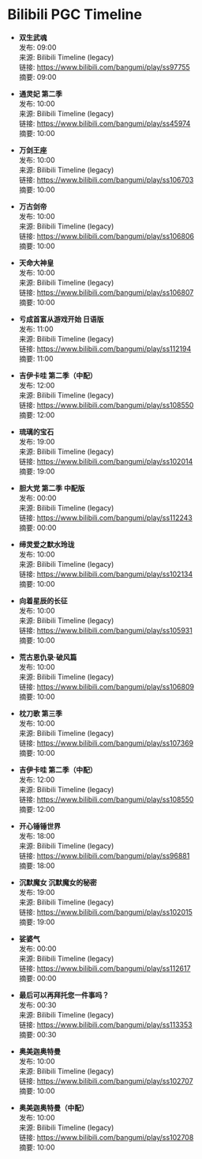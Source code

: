 # Bilibili PGC Timeline

- **双生武魂**  
  发布: 09:00  
  来源: Bilibili Timeline (legacy)  
  链接: https://www.bilibili.com/bangumi/play/ss97755  
  摘要: 09:00

- **通灵妃 第二季**  
  发布: 10:00  
  来源: Bilibili Timeline (legacy)  
  链接: https://www.bilibili.com/bangumi/play/ss45974  
  摘要: 10:00

- **万剑王座**  
  发布: 10:00  
  来源: Bilibili Timeline (legacy)  
  链接: https://www.bilibili.com/bangumi/play/ss106703  
  摘要: 10:00

- **万古剑帝**  
  发布: 10:00  
  来源: Bilibili Timeline (legacy)  
  链接: https://www.bilibili.com/bangumi/play/ss106806  
  摘要: 10:00

- **天命大神皇**  
  发布: 10:00  
  来源: Bilibili Timeline (legacy)  
  链接: https://www.bilibili.com/bangumi/play/ss106807  
  摘要: 10:00

- **亏成首富从游戏开始 日语版**  
  发布: 11:00  
  来源: Bilibili Timeline (legacy)  
  链接: https://www.bilibili.com/bangumi/play/ss112194  
  摘要: 11:00

- **吉伊卡哇 第二季（中配）**  
  发布: 12:00  
  来源: Bilibili Timeline (legacy)  
  链接: https://www.bilibili.com/bangumi/play/ss108550  
  摘要: 12:00

- **琉璃的宝石**  
  发布: 19:00  
  来源: Bilibili Timeline (legacy)  
  链接: https://www.bilibili.com/bangumi/play/ss102014  
  摘要: 19:00

- **胆大党 第二季 中配版**  
  发布: 00:00  
  来源: Bilibili Timeline (legacy)  
  链接: https://www.bilibili.com/bangumi/play/ss112243  
  摘要: 00:00

- **缔灵爱之默水玲珑**  
  发布: 10:00  
  来源: Bilibili Timeline (legacy)  
  链接: https://www.bilibili.com/bangumi/play/ss102134  
  摘要: 10:00

- **向着星辰的长征**  
  发布: 10:00  
  来源: Bilibili Timeline (legacy)  
  链接: https://www.bilibili.com/bangumi/play/ss105931  
  摘要: 10:00

- **荒古恩仇录·破风篇**  
  发布: 10:00  
  来源: Bilibili Timeline (legacy)  
  链接: https://www.bilibili.com/bangumi/play/ss106809  
  摘要: 10:00

- **枕刀歌 第三季**  
  发布: 10:00  
  来源: Bilibili Timeline (legacy)  
  链接: https://www.bilibili.com/bangumi/play/ss107369  
  摘要: 10:00

- **吉伊卡哇 第二季（中配）**  
  发布: 12:00  
  来源: Bilibili Timeline (legacy)  
  链接: https://www.bilibili.com/bangumi/play/ss108550  
  摘要: 12:00

- **开心锤锤世界**  
  发布: 18:00  
  来源: Bilibili Timeline (legacy)  
  链接: https://www.bilibili.com/bangumi/play/ss96881  
  摘要: 18:00

- **沉默魔女 沉默魔女的秘密**  
  发布: 19:00  
  来源: Bilibili Timeline (legacy)  
  链接: https://www.bilibili.com/bangumi/play/ss102015  
  摘要: 19:00

- **娑婆气**  
  发布: 00:00  
  来源: Bilibili Timeline (legacy)  
  链接: https://www.bilibili.com/bangumi/play/ss112617  
  摘要: 00:00

- **最后可以再拜托您一件事吗？**  
  发布: 00:30  
  来源: Bilibili Timeline (legacy)  
  链接: https://www.bilibili.com/bangumi/play/ss113353  
  摘要: 00:30

- **奥美迦奥特曼**  
  发布: 10:00  
  来源: Bilibili Timeline (legacy)  
  链接: https://www.bilibili.com/bangumi/play/ss102707  
  摘要: 10:00

- **奥美迦奥特曼（中配）**  
  发布: 10:00  
  来源: Bilibili Timeline (legacy)  
  链接: https://www.bilibili.com/bangumi/play/ss102708  
  摘要: 10:00
